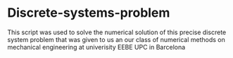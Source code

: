 # Discrete-systems-problem
This script was used to solve the numerical solution of this precise discrete system problem that was given to us an our class of numerical methods on mechanical engineering at univerisity EEBE UPC in Barcelona
